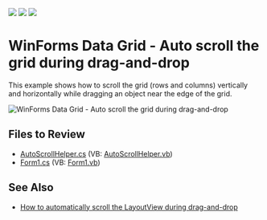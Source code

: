 <!-- default badges list -->
![](https://img.shields.io/endpoint?url=https://codecentral.devexpress.com/api/v1/VersionRange/128625669/13.1.4%2B)
[![](https://img.shields.io/badge/Open_in_DevExpress_Support_Center-FF7200?style=flat-square&logo=DevExpress&logoColor=white)](https://supportcenter.devexpress.com/ticket/details/E1475)
[![](https://img.shields.io/badge/📖_How_to_use_DevExpress_Examples-e9f6fc?style=flat-square)](https://docs.devexpress.com/GeneralInformation/403183)
<!-- default badges end -->

# WinForms Data Grid - Auto scroll the grid during drag-and-drop

This example shows how to scroll the grid (rows and columns) vertically and horizontally while dragging an object near the edge of the grid.

![WinForms Data Grid - Auto scroll the grid during drag-and-drop](https://raw.githubusercontent.com/DevExpress-Examples/how-to-automatically-scroll-the-grid-during-drag-and-drop-e1475/13.1.4%2B/media/winforms-grid-auto-scroll-on-drag.gif)


## Files to Review

* [AutoScrollHelper.cs](./CS/AutoScrollTimer/AutoScrollHelper.cs) (VB: [AutoScrollHelper.vb](./VB/AutoScrollTimer/AutoScrollHelper.vb))
* [Form1.cs](./CS/AutoScrollTimer/Form1.cs) (VB: [Form1.vb](./VB/AutoScrollTimer/Form1.vb))


## See Also

* [How to automatically scroll the LayoutView during drag-and-drop](https://supportcenter.devexpress.com/ticket/details/e2414/how-to-automatically-scroll-the-layoutview-during-drag-and-drop)
